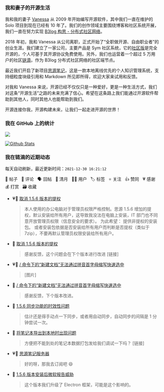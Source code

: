 ### 我和妻子的开源生活

我和我的妻子 [Vanessa](https://github.com/Vanessa219) 从 2009 年开始编写开源软件，其中我们一直在维护的 Solo 项目到现在已经有 10 年了。我们的创作领域主要围绕博客和社区系统开展，我们一直在努力实现 [B3log 构思 - 分布式社区网络](https://ld246.com/article/1546941897596)。

2018 年初，我和 Vanessa 从公司离职，正式开始了“全职做开源、自由职业者”的创业生涯。我们建立了一家公司，主要产品是 Sym 社区系统，它的[社区版](https://github.com/88250/symphony)是完全开源的，个人可基于其开源协议免费使用。另外，我们也运营着一个超过 5 万用户的社区[链滴](https://ld246.com)，作为 B3log 分布式社区网络的社区端节点。

最近我们开启了新项目[思源笔记](https://github.com/siyuan-note/siyuan)，这是一款本地离线优先的个人知识管理系统，支持细粒度块级引用和 Markdown 所见即所得，欢迎大家来试用和反馈。

对我和 Vanessa 来说，开源已经不仅仅只是一种爱好，更是一种生活方式，我们对这条“开源生活”之路的未来充满了信心。希望在这条路上我们能通过开源软件帮助到其他人，同时其他人也能帮助到我们。

开源连接你我，开源构建未来，让我们一起走进开源的世界！

### 我在 GitHub 上的统计

<a title="Hits" target="_blank" href="https://github.com/88250/88250"><img src="https://hits.b3log.org/88250/88250.svg"></a>

[![Github Stats](https://github-readme-stats.vercel.app/api?username=88250&theme=tokyonight&show_icons=true)](https://github.com/88250)

<!--events start -->

### 我在链滴的近期动态

每天自动刷新，最近更新时间：`2021-12-30 16:21:12`

📝 帖子 &nbsp; 💬 评论 &nbsp; 🗣 回帖 &nbsp; 🌙 清月 &nbsp; 👨‍💻 用户 &nbsp; 🏷️ 标签 &nbsp; ⭐️ 关注 &nbsp; 👍 赞同 &nbsp; 💗 感谢 &nbsp; 💰 打赏 &nbsp; 🗃 收藏

* 💗📝 [取消 1.5.6 版本的提权](https://ld246.com/article/1640842911941)

  > 本人使用的办公电脑对于管理员权限严格控制。思源 1.5.6 增加的提权，默认安装给所有用户，这导致我没法在电脑上安装，IT 部门也不同意开放管理员权限（信息安全的要求）。 为此希望： 提供非提权的安装包。 或者安装包依据是否安装给所有用户而判断是否提权（类似于 7zip），不要再默认管理员权限安装给所有用户。
* 💬 [取消 1.5.6 版本的提权](https://ld246.com/article/1640842911941/comment/1640852023467#comments)

  > 感谢反馈，这个问题会在下个版本进行改进 [链接]
* 💗📝 [/ 命令下的“新建文档”无法通过拼音首字母缩写快速选中](https://ld246.com/article/1640847298912)

  > [图片]
* 💬 [/ 命令下的“新建文档”无法通过拼音首字母缩写快速选中](https://ld246.com/article/1640847298912/comment/1640851265554#comments)

  > 感谢反馈，下个版本改进。
* 💬 [1.5.6 同步功能的时效性问题](https://ld246.com/article/1640831020139/comment/1640851106411#comments)

  > 估计还是得手动点一下同步，或者用自动同步，自动同步的间隔是 1 分钟尝试一次。
* 💬 [将笔记本导出到本地时出现问题](https://ld246.com/article/1640778961793/comment/1640850978255#comments)

  > 方便把不能到处的笔记本数据打包发给我们调试一下吗？ [链接]
* 💗💬 [思源笔记服务器](https://ld246.com/article/1640833744528/comment/1640847082544#comments)

  > 好的呀，那我去订阅吧 😄
* 💬 [1.5.6 版本安装后微软报告威胁](https://ld246.com/article/1640789776425/comment/1640837732301#comments)

  > 这个版本我们升级了 Electron 框架，可能是这个影响的。


<!--events end -->

